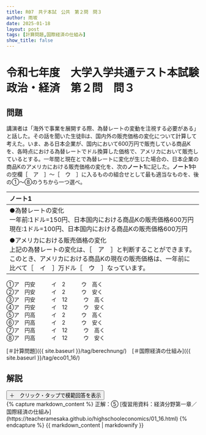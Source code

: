 ```yaml
---
title: R07　共テ本試　公共　第２問　問３
author: 雨坂
date: 2025-01-18
layout: post
tags: [計算問題,国際経済の仕組み]
show_title: false
---
```

  
# 令和七年度　大学入学共通テスト本試験　政治・経済　第２問　問３  
  
## 問題  
講演者は「海外で事業を展開する際、為替レートの変動を注視する必要がある」と話した。その話を聞いた生徒Bは、国内外の販売価格の変化について計算して考えた。いま、ある日本企業が、国内において600万円で販売している商品Kを、各時点における為替レートでドル換算した価格で、アメリカにおいて販売しているとする。一年間と現在とで為替レートに変化が生じた場合の、日本企業の商品Kのアメリカにおける販売価格の変化を、次の**ノート1**に記した。**ノート1**中の空欄［　ア　］～［　ウ　］に入るものの組合せとして最も適当なものを、後の①～⑧のうちから一つ選べ。  
  
|**ノート1**|
|:----|
|●為替レートの変化<br>一年前:1ドル=150円、日本国内における商品Kの販売価格600万円<br>現在:1ドル=100円、日本国内における商品Kの販売価格600万円|
|●アメリカにおける販売価格の変化<br>上記の為替レートの変化は、［　ア　］と判断することができます。このとき、アメリカにおける商品Kの現在の販売価格は、一年前に比べて［　イ　］万ドル［　ウ　］なっています。|
  
①ア　円安　　　イ　2　　　ウ　高く  
②ア　円安　　　イ　2　　　ウ　安く  
③ア　円安　　　イ　12　　　ウ　高く  
④ア　円安　　　イ　12　　　ウ　安く  
⑤ア　円高　　　イ　2　　　ウ　高く  
⑥ア　円高　　　イ　2　　　ウ　安く  
⑦ア　円高　　　イ　12　　　ウ　高く  
⑧ア　円高　　　イ　12　　　ウ　安く  
  
[＃計算問題]({{ site.baseurl }}/tag/berechnung/)　[＃国際経済の仕組み]({{ site.baseurl }}/tag/eco01_16/)  
  
## 解説  
<div class="collapsible">
  <button class="collapsible-button">＋　クリック・タップで模範回答を表示</button>
  <div class="collapsible-content">
    {% capture markdown_content %}
正解：⑤  
[復習用資料：経済分野第一章／国際経済の仕組み](https://teacheramesaka.github.io/highschooleconomics/01_16.html)  
    {% endcapture %}
    {{ markdown_content | markdownify }}
  </div>
</div>